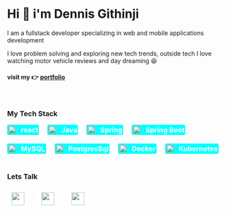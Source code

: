 <div style="display: flex; flex-direction: column; gap: 20px">

<div>
<h1>Hi 👋 i'm Dennis Githinji</h1>
<p>I am a fullstack developer specializing in web and mobile applications development</p>
<p>I love problem solving and exploring new tech trends, outside tech I love watching motor vehicle reviews and day dreaming 😆</p>
<h4>visit my 👉 <a href="https://dennis-githinji.vercel.app">portfolio</a> </h4>
</div>

<div>
<h3>My Tech Stack</h3>

<div style="display: flex; flex-wrap: wrap; gap: 20px">
<div style="display: flex; gap: 10px; align-items: center; background: aqua; width: max-content; padding: 2px; border-radius: 3px; font-size: 16px; font-weight: bold; color: white">
<img src="https://res.cloudinary.com/densoft-developers/image/upload/v1673392550/git%20readme/icons8-react-native_n8all9.svg" width="20px">
react
</div>

<div style="display: flex; gap: 10px; align-items: center; background: aqua; width: max-content; padding: 2px; border-radius: 3px; font-size: 16px; font-weight: bold; color: white">
<img src="https://res.cloudinary.com/densoft-developers/image/upload/v1673392550/git%20readme/icons8-java_miurbo.svg" width="20px">
Java
</div>

<div style="display: flex; gap: 10px; align-items: center; background: aqua; width: max-content; padding: 2px; border-radius: 3px; font-size: 16px; font-weight: bold; color: white">
<img src="https://res.cloudinary.com/densoft-developers/image/upload/v1673389348/git%20readme/spring-icon_pfygmb.svg" width="20px">
Spring
</div>

<div style="display: flex; gap: 10px; align-items: center; background: aqua; width: max-content; padding: 2px; border-radius: 3px; font-size: 16px; font-weight: bold; color: white">
<img src="https://res.cloudinary.com/densoft-developers/image/upload/v1673389571/git%20readme/springboot_ycixl3.svg" width="20px">
Spring Boot
</div>

<div style="display: flex; gap: 10px; align-items: center; background: aqua; width: max-content; padding: 2px; border-radius: 3px; font-size: 16px; font-weight: bold; color: white">
<img src="https://res.cloudinary.com/densoft-developers/image/upload/v1673389974/git%20readme/icons8-mysql-logo-240_tejt2n.svg" width="20px">
MySQL
</div>

<div style="display: flex; gap: 10px; align-items: center; background: aqua; width: max-content; padding: 2px; border-radius: 3px; font-size: 16px; font-weight: bold; color: white">
<img src="https://res.cloudinary.com/densoft-developers/image/upload/v1673390052/git%20readme/icons8-postgresql_g1xypp.svg" width="20px">
PostgresSql
</div>

<div style="display: flex; gap: 10px; align-items: center; background: aqua; width: max-content; padding: 2px; border-radius: 3px; font-size: 16px; font-weight: bold; color: white">
<img src="https://res.cloudinary.com/densoft-developers/image/upload/v1673389986/git%20readme/icons8-docker_vqwysw.svg" width="20px">
Docker
</div>

<div style="display: flex; gap: 10px; align-items: center; background: aqua; width: max-content; padding: 2px; border-radius: 3px; font-size: 16px; font-weight: bold; color: white">
<img src="https://res.cloudinary.com/densoft-developers/image/upload/v1673389993/git%20readme/icons8-kubernetes_ldtrwr.svg" width="20px">
Kubernetes
</div>

</div>
</div>

<div>
<h3>Lets Talk</h3>
<div style="display: flex; gap: 20px;">
<a href="https://web.facebook.com/profile.php?id=100007468364949" style="width: 50px; height: 50px; background: white; display: grid; place-content: center; border-radius: 50%">
<img src="https://res.cloudinary.com/densoft-developers/image/upload/v1673390383/git%20readme/icons8-facebook_deehx8.svg" width="30px" height="30px">
</a>

<a href="https://www.linkedin.com/in/dennis-githinji/" style="width: 50px; height: 50px; background: white; display: grid; place-content: center; border-radius: 50%">
<img src="https://res.cloudinary.com/densoft-developers/image/upload/v1673390383/git%20readme/icons8-linkedin_dzhydq.svg" width="30px" height="30px">
</a>

<a href="https://twitter.com/DennisWakahia" style="width: 50px; height: 50px; background: white; display: grid; place-content: center; border-radius: 50%">
<img src="https://res.cloudinary.com/densoft-developers/image/upload/v1673390383/git%20readme/icons8-twitter_esljjk.svg" width="30px" height="30px">
</a>

</div>
</div>

</div>


